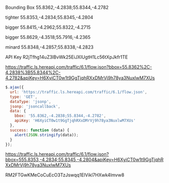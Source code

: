 Bounding Box
55.8362,-4.2838;55.8344,-4.2782

tighter
55.8353,-4.2834;55.8345,-4.2804

bigger 55.8415,-4.2962;55.8322,-4.2715

bigger 
55.8629,-4.3518;55.7916,-4.2365

minard
55.8348,-4.2857;55.8338,-4.2823

API Key
R2jTfhg14uZ3lBvWk25EiJXIUgtH1Lc56tXpJkfr1TE

https://traffic.ls.hereapi.com/traffic/6.1/flow.json?bbox=55.8362%2C-4.2838%3B55.8344%2C-4.2782&apiKey=H6XyiCT0w1t9GgTjqhRXxDMrVj9h78ya3NuxlwM7XUs

```javascript
$.ajax({
  url: 'https://traffic.ls.hereapi.com/traffic/6.1/flow.json',
  type: 'GET',
  dataType: 'jsonp',
  jsonp: 'jsoncallback',
  data: {
    bbox: '55.8362,-4.2838;55.8344,-4.2782',
    apiKey: 'H6XyiCT0w1t9GgTjqhRXxDMrVj9h78ya3NuxlwM7XUs'
  },
  success: function (data) {
    alert(JSON.stringify(data));
  }
});
```

https://traffic.ls.hereapi.com/traffic/6.1/flow.json?bbox=555.8353,-4.2834;55.8345,-4.2804&apiKey=H6XyiCT0w1t9GgTjqhRXxDMrVj9h78ya3NuxlwM7XUs

RM2FTGwKMeCoCuEcO3TzJswqq1ElVikl7HXwk4lmvw8

